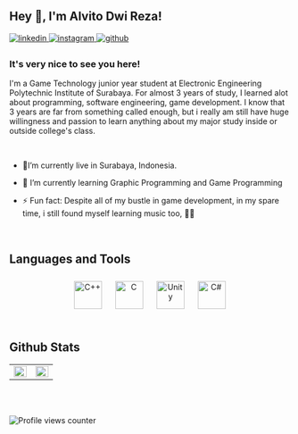 ## Hey 👋, I'm Alvito Dwi Reza!  
  

<a href="https://linkedin.com/in/alvitodwireza" target="_blank">
<img src=https://img.shields.io/badge/linkedin-%231E77B5.svg?&style=for-the-badge&logo=linkedin&logoColor=white alt=linkedin style="margin-bottom: 5px;" />
</a>
<a href="https://instagram.com/blissfuldystopian" target="_blank">
<img src=https://img.shields.io/badge/instagram-%23000000.svg?&style=for-the-badge&logo=instagram&logoColor=white alt=instagram style="margin-bottom: 5px;" />
</a>
<a href="https://github.com/BlissfulDystopian" target="_blank">
<img src=https://img.shields.io/badge/github-%2324292e.svg?&style=for-the-badge&logo=github&logoColor=white alt=github style="margin-bottom: 5px;" />
</a>  
  



### It's very nice to see you here!  
I'm a Game Technology junior year student at Electronic Engineering Polytechnic Institute of Surabaya. For almost 3 years of study, I learned alot about programming, software engineering, game development. I know that 3 years are far from something called enough, but i really am still have huge willingness and passion to learn anything about my major study inside or outside college's class. 
  

<br/>  

-  📍I’m currently live in Surabaya, Indonesia.  
  

- 🌱 I’m currently learning Graphic Programming and Game Programming  
  

- ⚡ Fun fact: Despite all of my bustle in game development, in my spare time, i still found myself learning music too, 🎵🎸  
  

<br/>  


## Languages and Tools  
<div align="center">  
<a href="https://www.cplusplus.com/" target="_blank"><img style="margin: 10px" src="https://profilinator.rishav.dev/skills-assets/cplusplus-original.svg" alt="C++" height="50" /></a>  
<a href="https://www.cprogramming.com/" target="_blank"><img style="margin: 10px" src="https://profilinator.rishav.dev/skills-assets/c-original.svg" alt="C" height="50" /></a>  
<a href="https://unity.com/" target="_blank"><img style="margin: 10px" src="https://profilinator.rishav.dev/skills-assets/unity.png" alt="Unity" height="50" /></a>  
<a href="https://docs.microsoft.com/en-us/dotnet/csharp/" target="_blank"><img style="margin: 10px" src="https://profilinator.rishav.dev/skills-assets/csharp-original.svg" alt="C#" height="50" /></a>  
</div>  

<br/>  


## Github Stats  
<table><tr><td valign="top" width="50%">

<img src="https://github-readme-stats.vercel.app/api?username=BlissfulDystopian&show_icons=true&count_private=true&hide_border=true&bg_color=0D1117" align="left" style="width: 100%" />

</td><td valign="top" width="50%">

<img src="https://github-readme-stats.vercel.app/api/top-langs/?username=BlissfulDystopian&hide_border=true&layout=compact&bg_color=0D1117" align="left" style="width: 100%" />

</td></tr></table>  

<br/>  

  

<br/>  

![Profile views counter](https://komarev.com/ghpvc/?username=BlissfulDystopian&&style=flat-square)  
  

<br/>  
